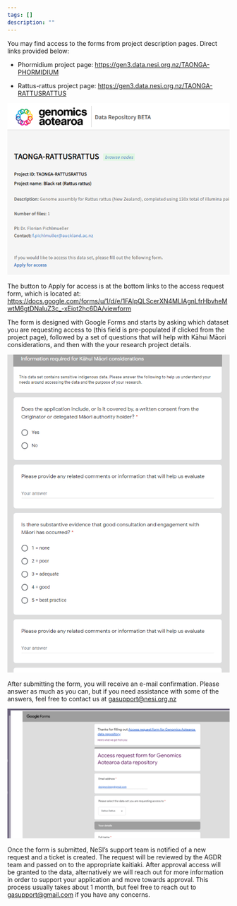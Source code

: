 ```yaml
---
tags: []
description: ""
---
```


You may find access to the forms from project description pages. Direct links provided below:

- Phormidium project page: https://gen3.data.nesi.org.nz/TAONGA-PHORMIDIUM

- Rattus-rattus project page: https://gen3.data.nesi.org.nz/TAONGA-RATTUSRATTUS

![Alt text](../assets/images/request1.png)

The button to Apply for access is at the bottom links to the access request form, which is located at: https://docs.google.com/forms/u/1/d/e/1FAIpQLScerXN4MLIAgnLfrHbvheMwtM6gtDNaluZ3c_-xEiot2hc6DA/viewform

The form is designed with Google Forms and starts by asking which dataset you are requesting access to (this field is pre-populated if clicked from the project page), followed by a set of questions that will help with Kāhui Māori considerations, and then with the your research project details.

![Alt text](../assets/images/request2.png)

After submitting the form, you will receive an e-mail confirmation. Please answer as much as you can, but if you need assistance with some of the answers, feel free to contact us at [gasupport@nesi.org.nz](gasupport@nesi.org.nz)

![Alt text](../assets/images/request3.png)

Once the form is submitted, NeSI’s support team is notified of a new request and a ticket is created. The request will be reviewed by the AGDR team and passed on to the appropriate kaitiaki. After approval access will be granted to the data, alternatively we will reach out for more information in order to support your application and move towards approval. This process usually takes about 1 month, but feel free to reach out to [gasupport@gmail.com](gasupport@gmail.com) if you have any concerns.
